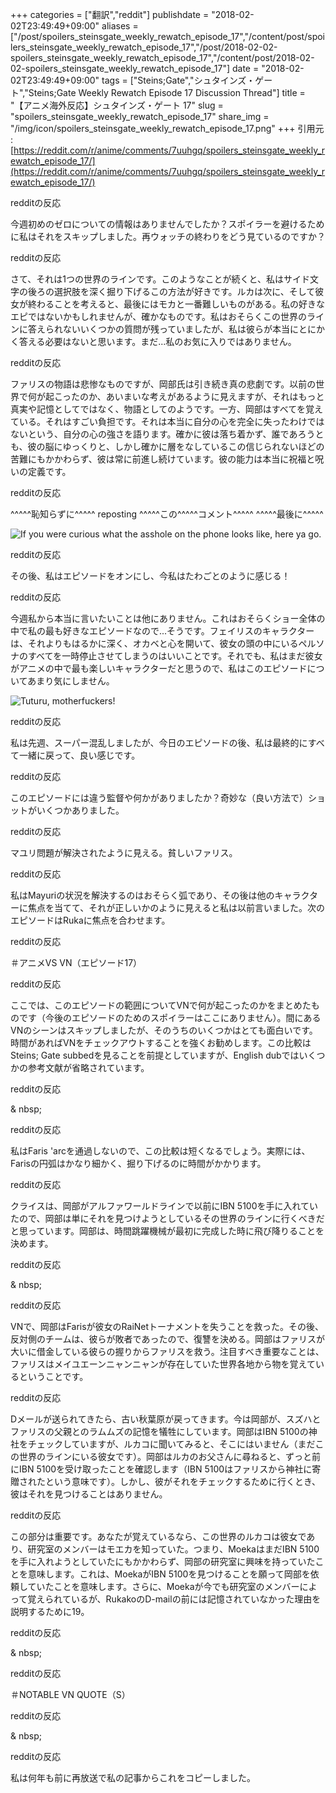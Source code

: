 +++
categories = ["翻訳","reddit"]
publishdate = "2018-02-02T23:49:49+09:00"
aliases = ["/post/spoilers_steinsgate_weekly_rewatch_episode_17","/content/post/spoilers_steinsgate_weekly_rewatch_episode_17","/post/2018-02-02-spoilers_steinsgate_weekly_rewatch_episode_17","/content/post/2018-02-02-spoilers_steinsgate_weekly_rewatch_episode_17"]
date = "2018-02-02T23:49:49+09:00"
tags = ["Steins;Gate","シュタインズ・ゲート","Steins;Gate Weekly Rewatch Episode 17 Discussion Thread"]
title = "【アニメ海外反応】シュタインズ・ゲート 17"
slug = "spoilers_steinsgate_weekly_rewatch_episode_17"
share_img = "/img/icon/spoilers_steinsgate_weekly_rewatch_episode_17.png"
+++
引用元 : [https://reddit.com/r/anime/comments/7uuhgq/spoilers_steinsgate_weekly_rewatch_episode_17/](https://reddit.com/r/anime/comments/7uuhgq/spoilers_steinsgate_weekly_rewatch_episode_17/)

<p><span class="reddit-comment">redditの反応</span></p>今週初めのゼロについての情報はありませんでしたか？スポイラーを避けるために私はそれをスキップしました。再ウォッチの終わりをどう見ているのですか？

<p><span class="reddit-comment">redditの反応</span></p>さて、それは1つの世界のラインです。このようなことが続くと、私はサイド文字の後ろの選択肢を深く掘り下げるこの方法が好きです。ルカは次に、そして彼女が終わることを考えると、最後にはモカと一番難しいものがある。私の好きなエピではないかもしれませんが、確かなものです。私はおそらくこの世界のラインに答えられないいくつかの質問が残っていましたが、私は彼らが本当にとにかく答える必要はないと思います。まだ...私のお気に入りではありません。

<p><span class="reddit-comment">redditの反応</span></p>ファリスの物語は悲惨なものですが、岡部氏は引き続き真の悲劇です。以前の世界で何が起こったのか、あいまいな考えがあるように見えますが、それはもっと真実や記憶としてではなく、物語としてのようです。一方、岡部はすべてを覚えている。それはすごい負担です。それは本当に自分の心を完全に失ったわけではないという、自分の心の強さを語ります。確かに彼は落ち着かず、誰であろうとも、彼の脳にゆっくりと、しかし確かに層をなしているこの信じられないほどの苦難にもかかわらず、彼は常に前進し続けています。彼の能力は本当に祝福と呪いの定義です。

<p><span class="reddit-comment">redditの反応</span></p>^^^^^恥知らずに^^^^^ reposting ^^^^^この^^^^^コメント^^^^^ ^^^^^最後に^^^^^

![If you were curious what the asshole on the phone looks like, here ya go.](http://i.imgur.com/pmn7Fip.png)

<p><span class="reddit-comment">redditの反応</span></p>その後、私はエピソードをオンにし、今私はたわごとのように感じる！

<p><span class="reddit-comment">redditの反応</span></p>今週私から本当に言いたいことは他にありません。これはおそらくショー全体の中で私の最も好きなエピソードなので...そうです。フェイリスのキャラクターは、それよりもはるかに深く、オカベと心を開いて、彼女の頭の中にいるペルソナのすべてを一時停止させてしまうのはいいことです。それでも、私はまだ彼女がアニメの中で最も楽しいキャラクターだと思うので、私はこのエピソードについてあまり気にしません。

![Tuturu, motherfuckers!](https://i.imgur.com/cXsMj7y.jpg)

<p><span class="reddit-comment">redditの反応</span></p>私は先週、スーパー混乱しましたが、今日のエピソードの後、私は最終的にすべて一緒に戻って、良い感じです。

<p><span class="reddit-comment">redditの反応</span></p>このエピソードには違う監督や何かがありましたか？奇妙な（良い方法で）ショットがいくつかありました。

<p><span class="reddit-comment">redditの反応</span></p>マユリ問題が解決されたように見える。貧しいファリス。

<p><span class="reddit-comment">redditの反応</span></p>私はMayuriの状況を解決するのはおそらく弧であり、その後は他のキャラクターに焦点を当てて、それが正しいかのように見えると私は以前言いました。次のエピソードはRukaに焦点を合わせます。

<p><span class="reddit-comment">redditの反応</span></p>＃アニメVS VN（エピソード17）

<p><span class="reddit-comment">redditの反応</span></p>ここでは、このエピソードの範囲についてVNで何が起こったのかをまとめたものです（今後のエピソードのためのスポイラーはここにありません）。間にあるVNのシーンはスキップしましたが、そのうちのいくつかはとても面白いです。時間があればVNをチェックアウトすることを強くお勧めします。この比較はSteins; Gate subbedを見ることを前提としていますが、English dubではいくつかの参考文献が省略されています。

<p><span class="reddit-comment">redditの反応</span></p>&amp; nbsp;

<p><span class="reddit-comment">redditの反応</span></p>私はFaris 'arcを通過しないので、この比較は短くなるでしょう。実際には、Farisの円弧はかなり細かく、掘り下げるのに時間がかかります。

<p><span class="reddit-comment">redditの反応</span></p>クライスは、岡部がアルファワールドラインで以前にIBN 5100を手に入れていたので、岡部は単にそれを見つけようとしているその世界のラインに行くべきだと思っています。岡部は、時間跳躍機械が最初に完成した時に飛び降りることを決めます。

<p><span class="reddit-comment">redditの反応</span></p>&amp; nbsp;

<p><span class="reddit-comment">redditの反応</span></p>VNで、岡部はFarisが彼女のRaiNetトーナメントを失うことを救った。その後、反対側のチームは、彼らが敗者であったので、復讐を決める。岡部はファリスが大いに借金している彼らの握りからファリスを救う。注目すべき重要なことは、ファリスはメイユエーンニャンニャンが存在していた世界各地から物を覚えているということです。

<p><span class="reddit-comment">redditの反応</span></p>Dメールが送られてきたら、古い秋葉原が戻ってきます。今は岡部が、スズハとファリスの父親とのラムムズの記憶を犠牲にしています。岡部はIBN 5100の神社をチェックしていますが、ルカコに聞いてみると、そこにはいません（まだこの世界のラインにいる彼女です）。岡部はルカのお父さんに尋ねると、ずっと前にIBN 5100を受け取ったことを確認します（IBN 5100はファリスから神社に寄贈されたという意味です）。しかし、彼がそれをチェックするために行くとき、彼はそれを見つけることはありません。

<p><span class="reddit-comment">redditの反応</span></p>この部分は重要です。あなたが覚えているなら、この世界のルカコは彼女であり、研究室のメンバーはモエカを知っていた。つまり、MoekaはまだIBN 5100を手に入れようとしていたにもかかわらず、岡部の研究室に興味を持っていたことを意味します。これは、MoekaがIBN 5100を見つけることを願って岡部を依頼していたことを意味します。さらに、Moekaが今でも研究室のメンバーによって覚えられているが、RukakoのD-mailの前には記憶されていなかった理由を説明するために19。

<p><span class="reddit-comment">redditの反応</span></p>&amp; nbsp;

<p><span class="reddit-comment">redditの反応</span></p>＃NOTABLE VN QUOTE（S）

<p><span class="reddit-comment">redditの反応</span></p>&amp; nbsp;

<p><span class="reddit-comment">redditの反応</span></p>私は何年も前に再放送で私の記事からこれをコピーしました。

